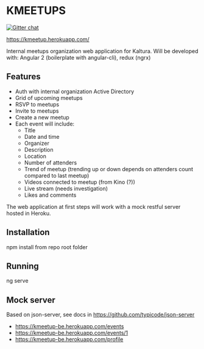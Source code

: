 # KMEETUPS

[![Gitter chat](https://badges.gitter.im/dvh91/kmeetups.png)](https://gitter.im/dvh91/kmeetups "Gitter chat")

https://kmeetup.herokuapp.com/

Internal meetups organization web application for Kaltura.
Will be developed with: Angular 2 (boilerplate with angular-cli), redux (ngrx)

## Features
* Auth with internal organization Active Directory
* Grid of upcoming meetups
* RSVP to meetups
* Invite to meetups
* Create a new meetup
* Each event will include:
  * Title
  * Date and time
  * Organizer
  * Description
  * Location
  * Number of attenders
  * Trend of meetup (trending up or down depends on attenders count compared to last meetup)
  * Videos connected to meetup (from Kino (?))
  * Live stream (needs investigation)
  * Likes and comments
  
The web application at first steps will work with a mock restful server hosted in Heroku.

## Installation
npm install from repo root folder

## Running
ng serve

## Mock server

Based on json-server, see docs in https://github.com/typicode/json-server

* https://kmeetup-be.herokuapp.com/events
* https://kmeetup-be.herokuapp.com/events/1
* https://kmeetup-be.herokuapp.com/profile
